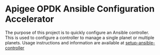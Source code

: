 # Apigee OPDK Ansible Configuration Accelerator
The purpose of this project is to quickly configure an Ansible controller. This is used to configure
a controller to manage a single planet or multiple planets. Usage instructions and information are 
available at [setup-ansible-controller](setup-ansible-controller/README.md)

